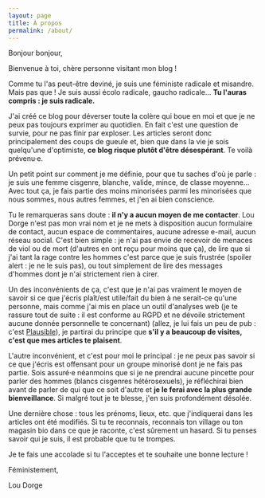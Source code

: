 ```yaml
---
layout: page
title: À propos
permalink: /about/
---
```


Bonjour bonjour,

Bienvenue à toi, chère personne visitant mon blog !

Comme tu l'as peut-être deviné, je suis une féministe radicale et misandre. Mais pas que ! Je suis aussi écolo radicale, gaucho radicale... **Tu l'auras compris : je suis radicale.**

J'ai créé ce blog pour déverser toute la colère qui boue en moi et que je ne peux pas toujours exprimer au quotidien. En fait c'est une question de survie, pour ne pas finir par exploser. Les articles seront donc principalement des coups de gueule et, bien que dans la vie je sois quelqu'une d'optimiste, **ce blog risque plutôt d'être désespérant**. Te voilà prévenu·e.

Un petit point sur comment je me définie, pour que tu saches d'où je parle : je suis une femme cisgenre, blanche, valide, mince, de classe moyenne... Avec tout ça, je fais partie des moins minorisées parmi les minorisées que nous sommes, nous autres femmes, et j'en ai bien conscience.

Tu le remarqueras sans doute : **il n'y a aucun moyen de me contacter**. Lou Dorge n'est pas mon vrai nom et je ne mets à disposition aucun formulaire de contact, aucun espace de commentaires, aucune adresse e-mail, aucun réseau social. C'est bien simple : je n'ai pas envie de recevoir de menaces de viol ou de mort (d'autres en ont reçu pour moins que ça), de lire que si j'ai tant la rage contre les hommes c'est parce que je suis frustrée (<span lang="en" title="alerte divulgachis">spoiler alert</span> : je ne le suis pas), ou tout simplement de lire des messages d'hommes dont je n'ai strictement rien à cirer.

Un des inconvénients de ça, c'est que je n'ai pas vraiment le moyen de savoir si ce que j'écris plaît/est utile/fait du bien à ne serait-ce qu'une personne, mais comme j'ai mis en place un outil d'analyses web (je te rassure tout de suite : il est conforme au RGPD et ne dévoile strictement aucune donnée personnelle te concernant) (allez, je lui fais un peu de pub : c'est <a href="https://plausible.io" aria-label="Page d'accueil de Plausible, en anglais" title="Site en anglais">Plausible</a>), je partirai du principe que **s'il y a beaucoup de visites, c'est que mes articles te plaisent**.

L'autre inconvénient, et c'est pour moi le principal : je ne peux pas savoir si ce que j'écris est offensant pour un groupe minorisé dont je ne fais pas partie. Sois assuré·e néanmoins que si je ne prendrai aucune pincette pour parler des hommes (blancs cisgenres hétérosexuels), je réfléchirai bien avant de parler de qui que ce soit d'autre et **je le ferai avec la plus grande bienveillance**. Si malgré tout je te blesse, j'en suis profondément désolée.

Une dernière chose : tous les prénoms, lieux, etc. que j'indiquerai dans les articles ont été modifiés. Si tu te reconnais, reconnais ton village ou ton magasin bio dans ce que je raconte, c'est sûrement un hasard. Si tu penses savoir qui je suis, il est probable que tu te trompes.

Je te fais une accolade si tu l'acceptes et te souhaite une bonne lecture !

Féministement,

Lou Dorge

